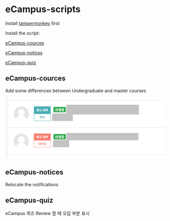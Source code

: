 # eCampus-scripts

Install [tampermonkey](https://www.tampermonkey.net/) first

Install the script:

[eCampus-cources](https://github.com/EdisonJwa/eCampus-scripts/raw/main/ecampus-cources.user.js)

[eCampus-notices](https://github.com/EdisonJwa/eCampus-scripts/raw/main/ecampus-notices.user.js)

[eCampus-quiz](https://github.com/EdisonJwa/eCampus-scripts/raw/main/ecampus-quiz.user.js)

## eCampus-cources
Add some differences between Undergraduate and master courses


![](/image.png?raw=true)

## eCampus-notices
Relocate the notifications

## eCampus-quiz
eCampus 퀴즈 Review 할 때 오답 부분 표시
